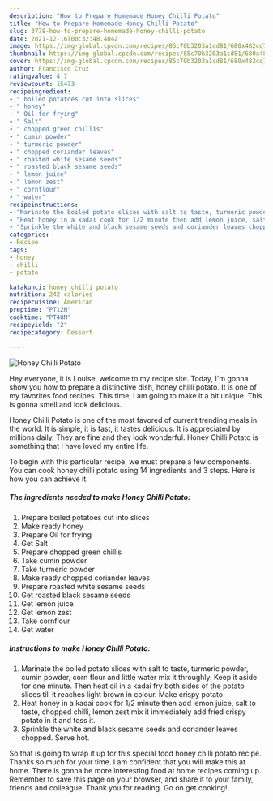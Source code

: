 ```yaml
---
description: "How to Prepare Homemade Honey Chilli Potato"
title: "How to Prepare Homemade Honey Chilli Potato"
slug: 3778-how-to-prepare-homemade-honey-chilli-potato
date: 2021-12-16T00:32:48.404Z
image: https://img-global.cpcdn.com/recipes/85c70b3203a1cd81/680x482cq70/honey-chilli-potato-recipe-main-photo.jpg
thumbnail: https://img-global.cpcdn.com/recipes/85c70b3203a1cd81/680x482cq70/honey-chilli-potato-recipe-main-photo.jpg
cover: https://img-global.cpcdn.com/recipes/85c70b3203a1cd81/680x482cq70/honey-chilli-potato-recipe-main-photo.jpg
author: Francisco Cruz
ratingvalue: 4.7
reviewcount: 15473
recipeingredient:
- " boiled potatoes cut into slices"
- " honey"
- " Oil for frying"
- " Salt"
- " chopped green chillis"
- " cumin powder"
- " turmeric powder"
- " chopped coriander leaves"
- " roasted white sesame seeds"
- " roasted black sesame seeds"
- " lemon juice"
- " lemon zest"
- " cornflour"
- " water"
recipeinstructions:
- "Marinate the boiled potato slices with salt to taste, turmeric powder, cumin powder, corn flour and little water mix it throughly. Keep it aside for one minute. Then heat oil in a kadai fry both sides of the potato slices till it reaches light brown in colour. Make crispy potato"
- "Heat honey in a kadai cook for 1/2 minute then add lemon juice, salt to taste, chopped chilli, lemon zest mix it immediately add fried crispy potato in it and toss it."
- "Sprinkle the white and black sesame seeds and coriander leaves chopped. Serve hot."
categories:
- Recipe
tags:
- honey
- chilli
- potato

katakunci: honey chilli potato 
nutrition: 242 calories
recipecuisine: American
preptime: "PT12M"
cooktime: "PT48M"
recipeyield: "2"
recipecategory: Dessert

---
```



![Honey Chilli Potato](https://img-global.cpcdn.com/recipes/85c70b3203a1cd81/680x482cq70/honey-chilli-potato-recipe-main-photo.jpg)

Hey everyone, it is Louise, welcome to my recipe site. Today, I'm gonna show you how to prepare a distinctive dish, honey chilli potato. It is one of my favorites food recipes. This time, I am going to make it a bit unique. This is gonna smell and look delicious.

Honey Chilli Potato is one of the most favored of current trending meals in the world. It is simple, it is fast, it tastes delicious. It is appreciated by millions daily. They are fine and they look wonderful. Honey Chilli Potato is something that I have loved my entire life.




To begin with this particular recipe, we must prepare a few components. You can cook honey chilli potato using 14 ingredients and 3 steps. Here is how you can achieve it.

<!--inarticleads1-->

##### The ingredients needed to make Honey Chilli Potato:

1. Prepare  boiled potatoes cut into slices
1. Make ready  honey
1. Prepare  Oil for frying
1. Get  Salt
1. Prepare  chopped green chillis
1. Take  cumin powder
1. Take  turmeric powder
1. Make ready  chopped coriander leaves
1. Prepare  roasted white sesame seeds
1. Get  roasted black sesame seeds
1. Get  lemon juice
1. Get  lemon zest
1. Take  cornflour
1. Get  water




<!--inarticleads2-->

##### Instructions to make Honey Chilli Potato:

1. Marinate the boiled potato slices with salt to taste, turmeric powder, cumin powder, corn flour and little water mix it throughly. Keep it aside for one minute. Then heat oil in a kadai fry both sides of the potato slices till it reaches light brown in colour. Make crispy potato
1. Heat honey in a kadai cook for 1/2 minute then add lemon juice, salt to taste, chopped chilli, lemon zest mix it immediately add fried crispy potato in it and toss it.
1. Sprinkle the white and black sesame seeds and coriander leaves chopped. Serve hot.




So that is going to wrap it up for this special food honey chilli potato recipe. Thanks so much for your time. I am confident that you will make this at home. There is gonna be more interesting food at home recipes coming up. Remember to save this page on your browser, and share it to your family, friends and colleague. Thank you for reading. Go on get cooking!
